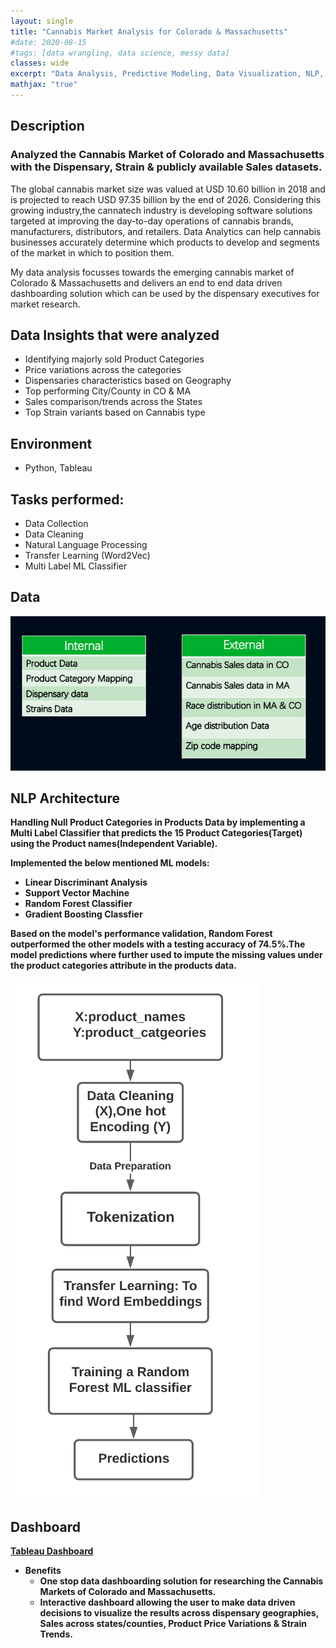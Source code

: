 ```yaml
---
layout: single
title: "Cannabis Market Analysis for Colorado & Massachusetts"
#date: 2020-08-15
#tags: [data wrangling, data science, messy data]
classes: wide
excerpt: "Data Analysis, Predictive Modeling, Data Visualization, NLP, Multi Label Classification, Tableau, Python"
mathjax: "true"
---
```

## Description
### Analyzed the Cannabis Market of Colorado and Massachusetts with the Dispensary, Strain & publicly available Sales datasets.
The global cannabis market size was valued at USD 10.60 billion in 2018 and is projected to reach USD 97.35 billion by the end of 2026.
Considering this growing industry,the cannatech industry is developing software solutions targeted at improving the day-to-day operations of cannabis brands, manufacturers, distributors, and retailers. Data Analytics can help cannabis businesses accurately determine which products to develop and segments of the market in which to position them.<br> 

My data analysis focusses towards the emerging cannabis market of Colorado & Massachusetts and delivers an end to end data driven dashboarding solution which can be used by the dispensary executives for market research.

## Data Insights that were analyzed
- Identifying majorly sold Product Categories
- Price variations across the categories
- Dispensaries characteristics based on Geography
- Top performing City/County in CO & MA
- Sales comparison/trends across the States
- Top Strain variants based on Cannabis type

## Environment
- Python, Tableau

## Tasks performed:
- Data Collection
- Data Cleaning
- Natural Language Processing
- Transfer Learning (Word2Vec)
- Multi Label ML Classifier

## Data
![Data](/images/cannabis/data.png)

## NLP Architecture 
<b> Handling Null Product Categories in Products Data by implementing a Multi Label Classifier that predicts the 15 Product Categories(Target) using the Product names(Independent Variable).<b><br>

Implemented the below mentioned ML models:<br>
- Linear Discriminant Analysis
- Support Vector Machine
- Random Forest Classifier 
- Gradient Boosting Classfier

Based on the model's performance validation, Random Forest outperformed the other models with a testing accuracy of 74.5%.The model predictions where further used to impute the missing values under the product categories attribute in the products data.

![NLP Architecture](/images/cannabis/nlp.png)

## Dashboard  
<a href="https://public.tableau.com/app/profile/ashishbidap/viz/CannabisMarketAnalysis-COMA-Dashboard/Dashboard1"> Tableau Dashboard </a>

- Benefits <br>
  - One stop data dashboarding solution for researching the Cannabis Markets of Colorado and Massachusetts.<br>
  - Interactive dashboard allowing the user to make data driven decisions to visualize the results across dispensary geographies, Sales across states/counties, Product Price Variations & Strain Trends.<br>
